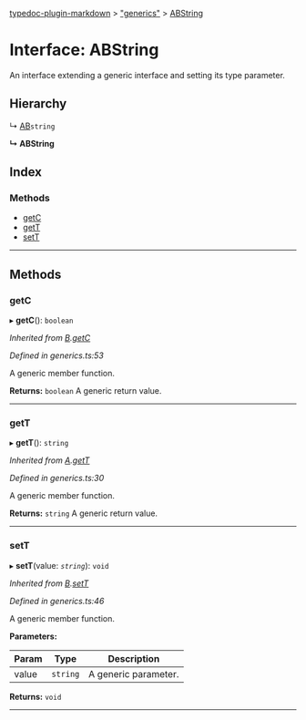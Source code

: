 [typedoc-plugin-markdown](../README.md) > ["generics"](../modules/_generics_.md) > [ABString](../interfaces/_generics_.abstring.md)

# Interface: ABString

An interface extending a generic interface and setting its type parameter.

## Hierarchy

↳  [AB](_generics_.ab.md)`string`

**↳ ABString**

## Index

### Methods

* [getC](_generics_.abstring.md#getc)
* [getT](_generics_.abstring.md#gett)
* [setT](_generics_.abstring.md#sett)

---

## Methods

<a id="getc"></a>

###  getC

▸ **getC**(): `boolean`

*Inherited from [B](_generics_.b.md).[getC](_generics_.b.md#getc)*

*Defined in generics.ts:53*

A generic member function.

**Returns:** `boolean`
A generic return value.

___

<a id="gett"></a>

###  getT

▸ **getT**(): `string`

*Inherited from [A](_generics_.a.md).[getT](_generics_.a.md#gett)*

*Defined in generics.ts:30*

A generic member function.

**Returns:** `string`
A generic return value.

___

<a id="sett"></a>

###  setT

▸ **setT**(value: *`string`*): `void`

*Inherited from [B](_generics_.b.md).[setT](_generics_.b.md#sett)*

*Defined in generics.ts:46*

A generic member function.

**Parameters:**

| Param | Type | Description |
| ------ | ------ | ------ |
| value | `string`   |  A generic parameter. |

**Returns:** `void`

___

